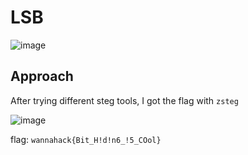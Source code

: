 # LSB
![image](https://user-images.githubusercontent.com/34862954/164890627-5d1db0dc-9bec-4d74-b774-e6b5ef1ce2d0.png)

## Approach
After trying different steg tools, I got the flag with `zsteg`<br>

![image](https://user-images.githubusercontent.com/34862954/164890709-ce1b8951-bd80-4fb7-94cf-878401278305.png)<br>

flag: `wannahack{Bit_H!d!n6_!5_COol}`
